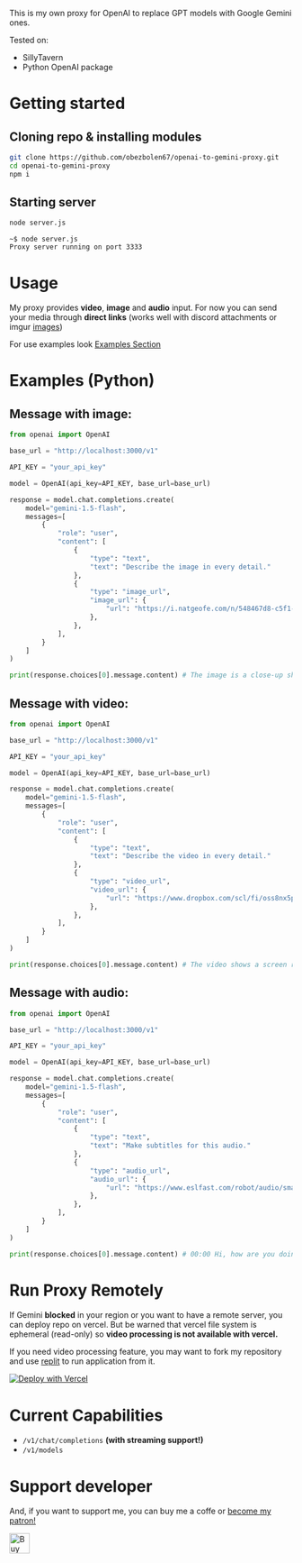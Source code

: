 This is my own proxy for OpenAI to replace GPT models with Google Gemini ones.

Tested on:
- SillyTavern
- Python OpenAI package

# Getting started

## Cloning repo & installing modules
```bash
git clone https://github.com/obezbolen67/openai-to-gemini-proxy.git
cd openai-to-gemini-proxy
npm i
```
## Starting server
```bash
node server.js
```

```
~$ node server.js
Proxy server running on port 3333
```

# Usage
My proxy provides **video**, **image** and **audio** input. For now you can send your media through **direct links** (works well with discord attachments or imgur [images](https://i.imgur.com/Jiny1mJ.jpeg))

For use examples look [Examples Section](docs/README.md#examples)

# Examples (Python)
## Message with image:
```python
from openai import OpenAI

base_url = "http://localhost:3000/v1"

API_KEY = "your_api_key"

model = OpenAI(api_key=API_KEY, base_url=base_url)

response = model.chat.completions.create(
    model="gemini-1.5-flash",
    messages=[
        {
            "role": "user",
            "content": [
                {
                    "type": "text", 
                    "text": "Describe the image in every detail."
                },
                {
                    "type": "image_url",
                    "image_url": {
                        "url": "https://i.natgeofe.com/n/548467d8-c5f1-4551-9f58-6817a8d2c45e/NationalGeographic_2572187_square.jpg",
                    },
                },
            ],
        }
    ]
)

print(response.choices[0].message.content) # The image is a close-up shot of a cat's face agai...
```
## Message with video:
```python
from openai import OpenAI

base_url = "http://localhost:3000/v1"

API_KEY = "your_api_key"

model = OpenAI(api_key=API_KEY, base_url=base_url)

response = model.chat.completions.create(
    model="gemini-1.5-flash",
    messages=[
        {
            "role": "user",
            "content": [
                {
                    "type": "text", 
                    "text": "Describe the video in every detail."
                },
                {
                    "type": "video_url",
                    "video_url": {
                        "url": "https://www.dropbox.com/scl/fi/oss8nx5p4ck4u3bcfz24d/2024-06-18-19-33-36.mp4?rlkey=pl751s7kcqgeksdjs4hx6n5um&st=cp5uzd7h&dl=1",
                    },
                },
            ],
        }
    ]
)

print(response.choices[0].message.content) # The video shows a screen recording of a computer running Python code to detect objects in the Minecraft game. The code is in the left half of the screen, and the Minecraft game is in the right half of the screen.
```
## Message with audio:
```python
from openai import OpenAI

base_url = "http://localhost:3000/v1"

API_KEY = "your_api_key"

model = OpenAI(api_key=API_KEY, base_url=base_url)

response = model.chat.completions.create(
    model="gemini-1.5-flash",
    messages=[
        {
            "role": "user",
            "content": [
                {
                    "type": "text", 
                    "text": "Make subtitles for this audio."
                },
                {
                    "type": "audio_url",
                    "audio_url": {
                        "url": "https://www.eslfast.com/robot/audio/smalltalk/smalltalk0101.mp3",
                    },
                },
            ],
        }
    ]
)

print(response.choices[0].message.content) # 00:00 Hi, how are you doing? \n 00:02 I'm fine, how about yourself? \n 00:04 I'm pretty good. Thanks for asking.
```
# Run Proxy Remotely
If Gemini **blocked** in your region or you want to have a remote server, you can deploy repo on vercel. But be warned that vercel file system is ephemeral (read-only) so **video processing is not available with vercel.**

If you need video processing feature, you may want to fork my repository and use [replit](https://docs.replit.com/replit-workspace/using-git-on-replit/connect-github-to-replit) to run application from it.

<a href="https://vercel.com/new/clone?repository-url=https%3A%2F%2Fgithub.com%2Fobezbolen67%2Fopenai-to-gemini-proxy&project-name=my-openai-to-gemini-proxy&repository-name=my-openai-to-gemini-proxy"><img src="https://vercel.com/button" alt="Deploy with Vercel"/></a>

# Current Capabilities
- `/v1/chat/completions` **(with streaming support!)**
- `/v1/models`

# Support developer
And, if you want to support me, you can buy me a coffe or [become my patron!](https://www.patreon.com/bePatron?u=138740031)

<a href='https://ko-fi.com/W7W8124OZ7' target='_blank'><img height='36' style='border:0px;height:36px;' src='https://storage.ko-fi.com/cdn/kofi2.png?v=3' border='0' alt='Buy Me a Coffee at ko-fi.com' /></a>
